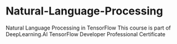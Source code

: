 # Natural-Language-Processing
Natural Language Processing in TensorFlow This course is part of DeepLearning.AI TensorFlow Developer Professional Certificate

